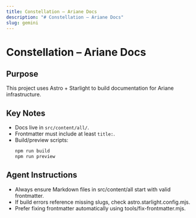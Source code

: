 ```yaml
---
title: Constellation – Ariane Docs
description: "# Constellation – Ariane Docs"
slug: gemini
---
```




# Constellation – Ariane Docs

## Purpose

This project uses Astro + Starlight to build documentation for Ariane infrastructure.

## Key Notes

- Docs live in `src/content/all/`.
- Frontmatter must include at least `title:`.
- Build/preview scripts:
  ```bash
  npm run build
  npm run preview
  ```

## Agent Instructions

- Always ensure Markdown files in src/content/all start with valid frontmatter.
- If build errors reference missing slugs, check astro.starlight.config.mjs.
- Prefer fixing frontmatter automatically using tools/fix-frontmatter.mjs.
